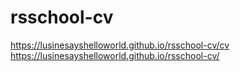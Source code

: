 # rsschool-cv
https://lusinesayshelloworld.github.io/rsschool-cv/cv 
</br>
https://lusinesayshelloworld.github.io/rsschool-cv/
